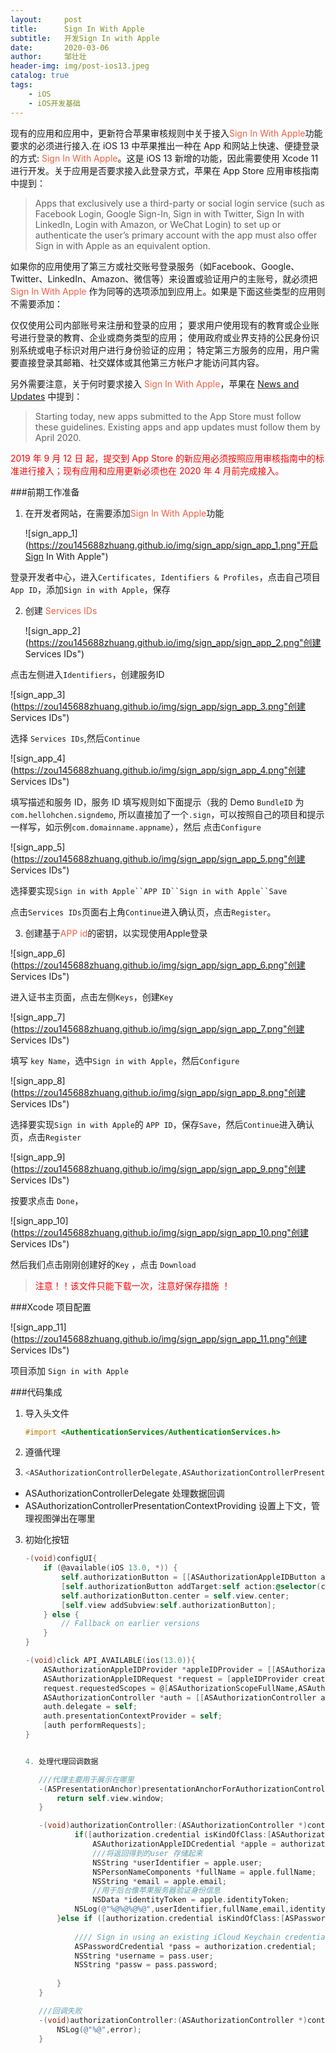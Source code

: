 ```yaml
---
layout:     post
title:      Sign In With Apple
subtitle:   开发Sign In with Apple
date:       2020-03-06
author:     邹壮壮
header-img: img/post-ios13.jpeg
catalog: true
tags:
    - iOS
    - iOS开发基础
---
```




现有的应用和应用中，更新符合苹果审核规则中关于接入<font color=#F06045>Sign In With Apple</font>功能要求的必须进行接入.在 iOS 13 中苹果推出一种在 App 和网站上快速、便捷登录的方式: <font color=#F06045>Sign In With Apple</font>。这是 iOS 13 新增的功能，因此需要使用 Xcode 11 进行开发。关于应用是否要求接入此登录方式，苹果在 App Store 应用审核指南 中提到：





> Apps that exclusively use a third-party or social login service (such as Facebook Login, Google Sign-In, Sign in with Twitter, Sign In with LinkedIn, Login with Amazon, or WeChat Login) to set up or authenticate the user’s primary account with the app must also offer Sign in with Apple as an equivalent option.

如果你的应用使用了第三方或社交账号登录服务（如Facebook、Google、Twitter、LinkedIn、Amazon、微信等）来设置或验证用户的主账号，就必须把 <font color=#F06045>Sign In With Apple</font> 作为同等的选项添加到应用上。如果是下面这些类型的应用则不需要添加：

仅仅使用公司内部账号来注册和登录的应用；
要求用户使用现有的教育或企业账号进行登录的教育、企业或商务类型的应用；
使用政府或业界支持的公民身份识别系统或电子标识对用户进行身份验证的应用；
特定第三方服务的应用，用户需要直接登录其邮箱、社交媒体或其他第三方帐户才能访问其内容。

另外需要注意，关于何时要求接入 <font color=#F06045>Sign In With Apple</font>，苹果在 [News and Updates](https://developer.apple.com/news/) 中提到：

> Starting today, new apps submitted to the App Store must follow these guidelines. Existing apps and app updates must follow them by April 2020.



<font color=red>2019 年 9 月 12 日 起，提交到 App Store 的新应用必须按照应用审核指南中的标准进行接入；现有应用和应用更新必须也在 2020 年 4 月前完成接入。</font>

###前期工作准备

1. 在开发者网站，在需要添加<font color=#F06045>Sign In With Apple</font>功能

   ![sign_app_1](https://zou145688zhuang.github.io/img/sign_app/sign_app_1.png"开启Sign In With Apple")

登录开发者中心，进入`Certificates, Identifiers & Profiles`，点击自己项目`App ID`，添加`Sign in with Apple`，保存

2. 创建 <font color=#F06045>Services IDs</font>

   ![sign_app_2](https://zou145688zhuang.github.io/img/sign_app/sign_app_2.png"创建 Services IDs")

点击左侧进入`Identifiers`，创建服务ID

![sign_app_3](https://zou145688zhuang.github.io/img/sign_app/sign_app_3.png"创建 Services IDs")

选择 `Services IDs`,然后`Continue`

![sign_app_4](https://zou145688zhuang.github.io/img/sign_app/sign_app_4.png"创建 Services IDs")

填写描述和服务 ID，服务 ID 填写规则如下面提示（我的 Demo `BundleID` 为 `com.hellohchen.signdemo`, 所以直接加了一个`.sign`，可以按照自己的项目和提示一样写，如示例`com.domainname.appname`），然后 点击`Configure`

![sign_app_5](https://zou145688zhuang.github.io/img/sign_app/sign_app_5.png"创建 Services IDs")

选择要实现`Sign in with Apple``APP ID``Sign in with Apple``Save`

点击`Services IDs`页面右上角`Continue`进入确认页，点击`Register`。

3. 创建基于<font color=#F06045>APP id</font>的密钥，以实现使用Apple登录

![sign_app_6](https://zou145688zhuang.github.io/img/sign_app/sign_app_6.png"创建 Services IDs")

进入证书主页面，点击左侧`Keys`，创建`Key`

![sign_app_7](https://zou145688zhuang.github.io/img/sign_app/sign_app_7.png"创建 Services IDs")

填写 `key Name`，选中`Sign in with Apple`，然后`Configure`

![sign_app_8](https://zou145688zhuang.github.io/img/sign_app/sign_app_8.png"创建 Services IDs")

选择要实现`Sign in with Apple`的 `APP ID`，保存`Save`，然后`Continue`进入确认页，点击`Register`

![sign_app_9](https://zou145688zhuang.github.io/img/sign_app/sign_app_9.png"创建 Services IDs")

按要求点击 `Done`，

![sign_app_10](https://zou145688zhuang.github.io/img/sign_app/sign_app_10.png"创建 Services IDs")

然后我们点击刚刚创建好的`Key` ，点击 `Download`

> <font color=red>注意！！该文件只能下载一次，注意好保存措施 ！</font>

###Xcode 项目配置

![sign_app_11](https://zou145688zhuang.github.io/img/sign_app/sign_app_11.png"创建 Services IDs")

项目添加 `Sign in with Apple`

###代码集成

1. 导入头文件

   ```objective-c
   #import <AuthenticationServices/AuthenticationServices.h>
   ```

2. 遵循代理

3. ```objective-c
   <ASAuthorizationControllerDelegate,ASAuthorizationControllerPresentationContextProviding>
   ```

- ASAuthorizationControllerDelegate 处理数据回调
- ASAuthorizationControllerPresentationContextProviding 设置上下文，管理视图弹出在哪里

3. 初始化按钮

   ```objective-c
   -(void)configUI{
       if (@available(iOS 13.0, *)) {
           self.authorizationButton = [[ASAuthorizationAppleIDButton alloc]init];
           [self.authorizationButton addTarget:self action:@selector(click) forControlEvents:(UIControlEventTouchUpInside)];
           self.authorizationButton.center = self.view.center;
           [self.view addSubview:self.authorizationButton];
       } else {
           // Fallback on earlier versions
       }
   }
   
   -(void)click API_AVAILABLE(ios(13.0)){
       ASAuthorizationAppleIDProvider *appleIDProvider = [[ASAuthorizationAppleIDProvider alloc]init];
       ASAuthorizationAppleIDRequest *request = [appleIDProvider createRequest];
       request.requestedScopes = @[ASAuthorizationScopeFullName,ASAuthorizationScopeEmail];
       ASAuthorizationController *auth = [[ASAuthorizationController alloc]initWithAuthorizationRequests:@[request]];
       auth.delegate = self;
       auth.presentationContextProvider = self;
       [auth performRequests];
   }
   
   
   4. 处理代理回调数据
   
      ///代理主要用于展示在哪里
      -(ASPresentationAnchor)presentationAnchorForAuthorizationController:(ASAuthorizationController *)controller API_AVAILABLE(ios(13.0)){
          return self.view.window;
      }
   
      -(void)authorizationController:(ASAuthorizationController *)controller didCompleteWithAuthorization:(ASAuthorization *)authorization API_AVAILABLE(ios(13.0)){
              if([authorization.credential isKindOfClass:[ASAuthorizationAppleIDCredential class]]){
                  ASAuthorizationAppleIDCredential *apple = authorization.credential;
                  ///将返回得到的user 存储起来
                  NSString *userIdentifier = apple.user;
                  NSPersonNameComponents *fullName = apple.fullName;
                  NSString *email = apple.email;
                  //用于后台像苹果服务器验证身份信息
                  NSData *identityToken = apple.identityToken;
              NSLog(@"%@%@%@%@",userIdentifier,fullName,email,identityToken);
          }else if ([authorization.credential isKindOfClass:[ASPasswordCredential class]]){
              
              //// Sign in using an existing iCloud Keychain credential.
              ASPasswordCredential *pass = authorization.credential;
              NSString *username = pass.user;
              NSString *passw = pass.password;
              
          }
      }
   
      ///回调失败
      -(void)authorizationController:(ASAuthorizationController *)controller didCompleteWithError:(NSError *)error API_AVAILABLE(ios(13.0)){
          NSLog(@"%@",error);
      }
   ```

   

   

   

   

   